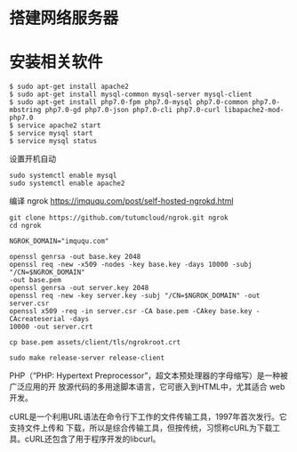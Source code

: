 # 搭建网络服务器

# 安装相关软件

```
$ sudo apt-get install apache2
$ sudo apt-get install mysql-common mysql-server mysql-client
$ sudo apt-get install php7.0-fpm php7.0-mysql php7.0-common php7.0-mbstring php7.0-gd php7.0-json php7.0-cli php7.0-curl libapache2-mod-php7.0
$ service apache2 start
$ service mysql start
$ service mysql status
```

设置开机自动

```
sudo systemctl enable mysql
sudo systemctl enable apache2
```

编译 ngrok
https://imququ.com/post/self-hosted-ngrokd.html

```
git clone https://github.com/tutumcloud/ngrok.git ngrok
cd ngrok
```

```
NGROK_DOMAIN="imququ.com"

openssl genrsa -out base.key 2048
openssl req -new -x509 -nodes -key base.key -days 10000 -subj "/CN=$NGROK_DOMAIN"
-out base.pem
openssl genrsa -out server.key 2048
openssl req -new -key server.key -subj "/CN=$NGROK_DOMAIN" -out server.csr
openssl x509 -req -in server.csr -CA base.pem -CAkey base.key -CAcreateserial -days
10000 -out server.crt

cp base.pem assets/client/tls/ngrokroot.crt
```

```
sudo make release-server release-client
```

PHP（“PHP: Hypertext Preprocessor”，超文本预处理器的字母缩写）是一种被广泛应用的开
放源代码的多用途脚本语言，它可嵌入到HTML中，尤其适合 web 开发。

cURL是一个利用URL语法在命令行下工作的文件传输工具，1997年首次发行。它支持文件上传和
下载，所以是综合传输工具，但按传统，习惯称cURL为下载工具。cURL还包含了用于程序开发的libcurl。
